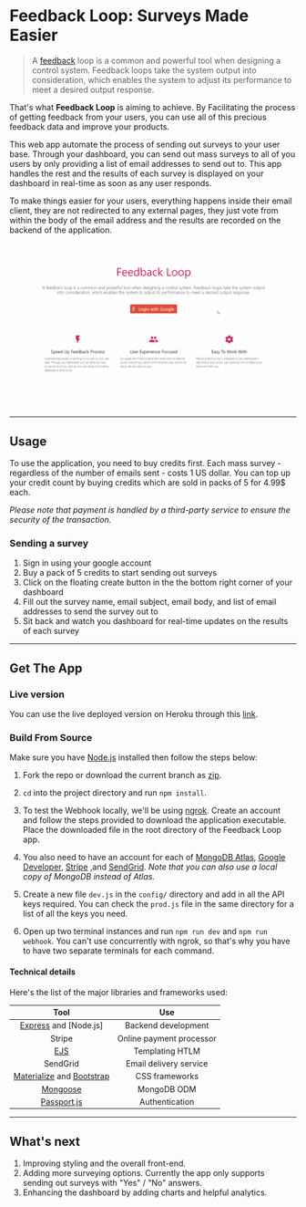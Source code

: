 # Feedback Loop: Surveys Made Easier

> A [feedback](https://en.wikipedia.org/wiki/Feedback) loop is a common and powerful tool when designing a control system. Feedback loops take the system output into consideration, which enables the system to adjust its performance to meet a desired output response.
>

That's what **Feedback Loop** is aiming to achieve. By Facilitating the process of getting feedback from your users, you can use all of this precious feedback data and improve your products.

This web app automate the process of sending out surveys to your user base. Through your dashboard, you can send out mass surveys to all of you users by only providing a list of email addresses to send out to. This app handles the rest and the results of each survey is displayed on your dashboard in real-time as soon as any user responds.

To make things easier for your users, everything happens inside their email client, they are not redirected to any external pages, they just vote from within the body of the email address and the results are recorded on the backend of the application.

![Demo](demo.gif)

---

## Usage

To use the application, you need to buy credits first. Each mass survey - regardless of the number of emails sent - costs 1 US dollar. You can top up your credit count by buying credits which are sold in packs of 5 for 4.99$ each.

*Please note that payment is handled by a third-party service to ensure the security of the transaction.*

### Sending a survey

1. Sign in using your google account
2. Buy a pack of 5 credits to start sending out surveys
3. Click on the floating create button in the the bottom right corner of your dashboard
4. Fill out the survey name, email subject, email body, and list of email addresses to send the survey out to
5. Sit back and watch you dashboard for real-time updates on the results of each survey

---

## Get The App

### Live version

You can use the live deployed version on Heroku through this [link](https://feed-back-loop.herokuapp.com/).

### Build From Source

Make sure you have [Node.js](https://nodejs.org/) installed then follow the steps below:

1. Fork the repo or download the current branch as [zip](https://github.com/ahmedkrmn/Feedback-Loop/archive/master.zip).

2. `cd` into the project directory and run `npm install`.

3. To test the Webhook locally, we'll be using [ngrok](https://dashboard.ngrok.com/get-started). Create an account and follow the steps provided to download the application executable. Place the downloaded file in the root directory of the Feedback Loop app.

4. You also need to have an account for each of [MongoDB Atlas](https://www.mongodb.com/cloud/atlas
  ), [Google Developer](https://console.developers.google.com/), [Stripe](https://stripe.com/) ,and [SendGrid](https://sendgrid.com/). *Note that you can also use a local copy of MongoDB instead of Atlas.*

5. Create a new file  `dev.js` in the `config/` directory and add in all the API keys required. You can check the `prod.js` file in the same directory for a list of all the keys you need.

6. Open up two terminal instances and run `npm run dev` and `npm run webhook`. You can't use concurrently with ngrok, so that's why you have to have two separate terminals for each command.

#### Technical details

Here's the list of the major libraries and frameworks used:

|                                         Tool                                          |           Use            |
| :-----------------------------------------------------------------------------------: | :----------------------: |
|                   [Express](https://www.express.com/) and [Node.js]                   |   Backend development    |
|                                        Stripe                                         | Online payment processor |
|                                [EJS](https://ejs.co/)                                 |     Templating HTLM      |
|                                       SendGrid                                        |  Email delivery service  |
| [Materialize](https://materializecss.com/) and [Bootstrap](https://getbootstrap.com/) |      CSS frameworks      |
|                          [Mongoose](https://mongoosejs.com/)                          |       MongoDB ODM        |
|                       [Passport.js](http://www.passportjs.org/)                       |      Authentication      |

---

## What's next

1. Improving styling and the overall front-end.
2. Adding more surveying options. Currently the app only supports sending out surveys with "Yes" / "No" answers.
3. Enhancing the dashboard by adding charts and helpful analytics.
